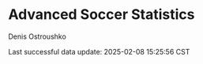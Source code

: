 # Advanced Soccer Statistics
Denis Ostroushko

<!-- gfm -->

Last successful data update: 2025-02-08 15:25:56 CST

